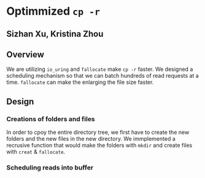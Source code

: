 # Optimmized `cp -r`
## Sizhan Xu, Kristina Zhou
## Overview
We are utilizing `io_uring` and `fallocate` make `cp -r` faster. We designed a scheduling mechanism so that we can batch hundreds of read requests at a time. `fallocate` can make the enlarging the file size faster. 
## Design

### Creations of folders and files
In order to cpoy the entire directory tree, we first have to create the new folders and the new files in the new directory. We immplemented a recrusive function that would make the folders with `mkdir` and create files with `creat` & `fallocate`. 

### Scheduling reads into buffer
